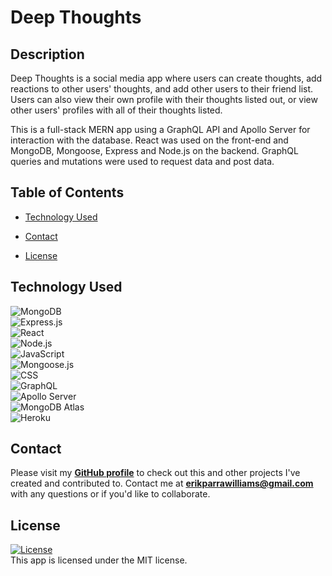 # Deep Thoughts

<!-- <a href="https://deepthoughts-tc.herokuapp.com/">![Deployed App](https://img.shields.io/badge/Deployed%20App-blue.svg)</a> <a href=./LICENSE>![License](https://img.shields.io/badge/License%3A-MIT-green.svg)</a>   -->

## Description
Deep Thoughts is a social media app where users can create thoughts, add reactions to other users' thoughts, and add other users to their friend list. Users can also view their own profile with their thoughts listed out, or view other users' profiles with all of their thoughts listed.

This is a full-stack MERN app using a GraphQL API and Apollo Server for interaction with the database. React was used on the front-end and MongoDB, Mongoose, Express and Node.js on the backend. GraphQL queries and mutations were used to request data and post data.

## Table of Contents
- [Technology Used](#technology-used)
<!-- - [Screenshots](#screenshots) -->
- [Contact](#contact)
<!-- - [Links](#links) -->
- [License](#license)


## Technology Used
![MongoDB](https://img.shields.io/badge/MongoDB-4EA94B?style=for-the-badge&logo=mongodb&logoColor=white)  
![Express.js](https://img.shields.io/badge/Express.js-404D59?style=for-the-badge&logo=express)  
![React](https://img.shields.io/badge/React-20232A?style=for-the-badge&logo=react&logoColor=61DAFB)  
![Node.js](https://img.shields.io/badge/Node.js-43853D?style=for-the-badge&logo=node.js&logoColor=white)  
![JavaScript](https://img.shields.io/badge/JavaScript-323330?style=for-the-badge&logo=javascript&logoColor=F7DF1E)    
![Mongoose.js](https://img.shields.io/badge/Mongoose.js-880000?style=for-the-badge)   
![CSS](https://img.shields.io/badge/CSS3-1572B6?style=for-the-badge&logo=css3&logoColor=white)  
![GraphQL](https://img.shields.io/badge/GraphQL-E4405F?style=for-the-badge&logo=graphql)  
![Apollo Server](https://img.shields.io/badge/Apollo%20Server-8B89CC?style=for-the-badge)   
![MongoDB Atlas](https://img.shields.io/badge/MongoDB%20Atlas-4EA94B?style=for-the-badge&logo=mongodb&logoColor=white)  
![Heroku](https://img.shields.io/badge/Heroku-430098?style=for-the-badge&logo=heroku&logoColor=white)  

<!-- ## Screenshots

#### Homepage:

![Homepage](./client/src/assets/images/screenshot-1.png)

#### User Profile:

![User Profile](./client/src/assets/images/screenshot-2.png)

 #### Single Thought:
 
![Single Thought](./client/src/assets/images/screenshot-3.png) -->


## Contact
Please visit my **[GitHub profile](https://github.com/EPW80/)** to check out this and other projects I've created and contributed to.
Contact me at **erikparrawilliams@gmail.com** with any questions or if you'd like to collaborate.

<!-- ## Links
- **[Deployed App](https://deepthoughts-tc.herokuapp.com/)**
- **[GitHub Repo](https://github.com/tchestnut85/deep-thoughts)**
- **[My Portfolio](https://tomchestnut.dev)**
- **[Connect on LinkedIn](https://www.linkedin.com/in/thomas-chestnut)** -->

## License  
<a href=./LICENSE>![License](https://img.shields.io/badge/License%3A-MIT-green.svg)</a>     
This app is licensed under the MIT license.
